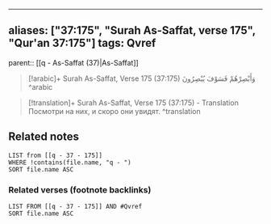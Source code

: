 
---
aliases: ["37:175", "Surah As-Saffat, verse 175", "Qur'an 37:175"]
tags: Qvref
---

parent:: [[q - As-Saffat (37)|As-Saffat]]

> [!arabic]+ Surah As-Saffat, Verse 175 (37:175)
> <span class="quran-arabic">وَأَبْصِرْهُمْ فَسَوْفَ يُبْصِرُونَ</span>
^arabic

> [!translation]+ Surah As-Saffat, Verse 175 (37:175) - Translation
> Посмотри на них, и скоро они увидят.
^translation



## Related notes
```dataview
LIST from [[q - 37 - 175]]
WHERE !contains(file.name, "q - ")
SORT file.name ASC
```

### Related verses (footnote backlinks)
```dataview
LIST FROM [[q - 37 - 175]] AND #Qvref
SORT file.name ASC
```

